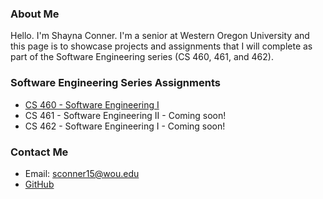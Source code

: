 ### About Me
Hello. I'm Shayna Conner. I'm a senior at Western Oregon University and this page is to showcase projects and assignments that I will complete as part of the Software Engineering series (CS 460, 461, and 462). 

### Software Engineering Series Assignments
* [CS 460 - Software Engineering I](CS460/README.md)
* CS 461 - Software Engineering II - Coming soon!
* CS 462 - Software Engineering I - Coming soon!

### Contact Me
* Email: sconner15@wou.edu
* [GitHub](https://github.com/shaynuhcon)